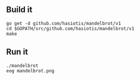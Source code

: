 Build it
----------

```
go get -d github.com/hasiotis/mandelbrot/v1
cd $GOPATH/src/github.com/hasiotis/mandelbrot/v1
make
```

Run it
----------

```
./mandelbrot
eog mandelbrot.png
```
